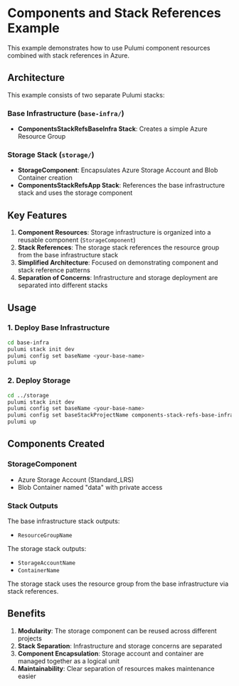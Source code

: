 # Components and Stack References Example

This example demonstrates how to use Pulumi component resources combined with stack references in Azure.

## Architecture

This example consists of two separate Pulumi stacks:

### Base Infrastructure (`base-infra/`)
- **ComponentsStackRefsBaseInfra Stack**: Creates a simple Azure Resource Group

### Storage Stack (`storage/`)
- **StorageComponent**: Encapsulates Azure Storage Account and Blob Container creation
- **ComponentsStackRefsApp Stack**: References the base infrastructure stack and uses the storage component

## Key Features

1. **Component Resources**: Storage infrastructure is organized into a reusable component (`StorageComponent`)
2. **Stack References**: The storage stack references the resource group from the base infrastructure stack
3. **Simplified Architecture**: Focused on demonstrating component and stack reference patterns
4. **Separation of Concerns**: Infrastructure and storage deployment are separated into different stacks

## Usage

### 1. Deploy Base Infrastructure
```bash
cd base-infra
pulumi stack init dev
pulumi config set baseName <your-base-name>
pulumi up
```

### 2. Deploy Storage
```bash
cd ../storage
pulumi stack init dev
pulumi config set baseName <your-base-name>
pulumi config set baseStackProjectName components-stack-refs-base-infra
pulumi up
```

## Components Created

### StorageComponent
- Azure Storage Account (Standard_LRS)
- Blob Container named "data" with private access

### Stack Outputs
The base infrastructure stack outputs:
- `ResourceGroupName`

The storage stack outputs:
- `StorageAccountName`
- `ContainerName`

The storage stack uses the resource group from the base infrastructure via stack references.

## Benefits

1. **Modularity**: The storage component can be reused across different projects
2. **Stack Separation**: Infrastructure and storage concerns are separated
3. **Component Encapsulation**: Storage account and container are managed together as a logical unit
4. **Maintainability**: Clear separation of resources makes maintenance easier